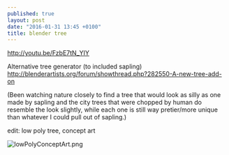 ```yaml
---
published: true
layout: post
date: "2016-01-31 13:45 +0100"
title: blender tree
---
```




<http://youtu.be/FzbE7tN_YIY>

Alternative tree generator (to included sapling)  
<http://blenderartists.org/forum/showthread.php?282550-A-new-tree-add-on>

(Been watching nature closely to find a tree that would look as silly as one made by sapling and the city trees that were chopped by human do resemble the look slightly, while each one is still way pretier/more unique than whatever I could pull out of sapling.)

edit: low poly tree, concept art  

![lowPolyConceptArt.png]({{site.baseurl}}/media/lowPolyConceptArt.png)
